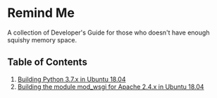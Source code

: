 # Remind Me

A collection of Developer's Guide for those who doesn't have enough squishy memory space.

## Table of Contents
1. [Building Python 3.7.x in Ubuntu 18.04](build_python.md)
2. [Building the module mod_wsgi for Apache 2.4.x  in Ubuntu 18.04](build_mod_wsgi.md)
